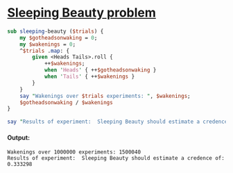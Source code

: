 [1]: https://rosettacode.org/wiki/Sleeping_Beauty_problem

# [Sleeping Beauty problem][1]

```perl
sub sleeping-beauty ($trials) {
    my $gotheadsonwaking = 0;
    my $wakenings = 0;
    ^$trials .map: {
        given <Heads Tails>.roll {
            ++$wakenings;
            when 'Heads' { ++$gotheadsonwaking }
            when 'Tails' { ++$wakenings }
        }
    }
    say "Wakenings over $trials experiments: ", $wakenings;
    $gotheadsonwaking / $wakenings
}
 
say "Results of experiment:  Sleeping Beauty should estimate a credence of: ", sleeping-beauty(1_000_000);
```

#### Output:
```
Wakenings over 1000000 experiments: 1500040
Results of experiment:  Sleeping Beauty should estimate a credence of: 0.333298
```
